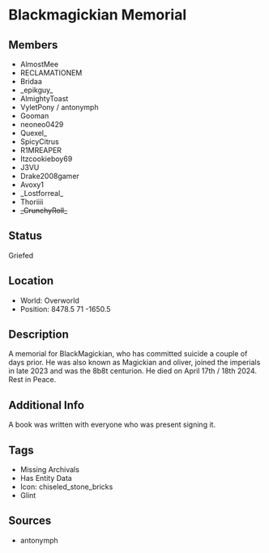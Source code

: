 # Blackmagickian Memorial

## Members
- AlmostMee
- RECLAMATIONEM
- Bridaa
- \_epikguy_
- AlmightyToast
- VyletPony / antonymph
- Gooman
- neoneo0429
- Quexel_
- SpicyCitrus
- R1MREAPER
- Itzcookieboy69
- J3VU
- Drake2008gamer
- Avoxy1
- \_Lostforreal_
- Thoriiii
- ~~\_CrunchyRoll_~~

## Status
Griefed

## Location
- World: Overworld 
- Position: 8478.5 71 -1650.5

## Description
A memorial for BlackMagickian, who has committed suicide a couple of days prior. 
He was also known as Magickian and oliver, joined the imperials in late 2023 and was the 8b8t centurion. He died on April 17th / 18th 2024. Rest in Peace.

## Additional Info
A book was written with everyone who was present signing it.

## Tags
- Missing Archivals
- Has Entity Data
- Icon: chiseled_stone_bricks
- Glint

## Sources
- antonymph

